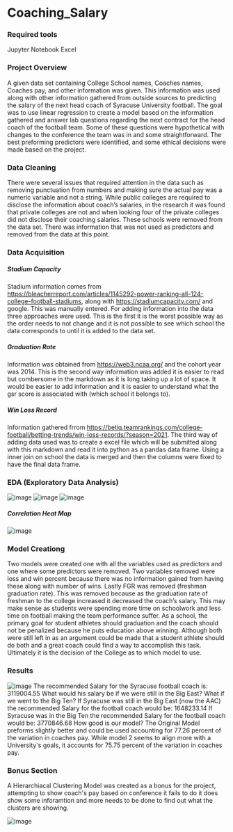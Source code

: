 # Coaching_Salary
### Required tools
Jupyter Notebook
Excel
### Project Overview
A given data set containing College School names, Coaches names, Coaches pay, and other information was given.  This information was used along with other information gathered from outside sources to predicting the salary of the next head coach of Syracuse University football.  The goal was to use linear regression to create a model based on the information gathered and answer lab questions regarding the next contract for the head coach of the football team.  Some of these questions were hypothetical with changes to the conference the team was in and some straightforward.  The best preforming predictors were identified, and some ethical decisions were made based on the project.  
### Data Cleaning
There were several issues that required attention in the data such as removing punctuation from numbers and making sure the actual pay was a numeric variable and not a string.  While public colleges are required to disclose the information about coach’s salaries, in the research it was found that private colleges are not and when looking four of the private colleges did not disclose their coaching salaries.  These schools were removed from the data set.  There was information that was not used as predictors and removed from the data at this point.  
### Data Acquisition
##### Stadium Capacity
Stadium information comes from https://bleacherreport.com/articles/1145292-power-ranking-all-124-college-football-stadiums, along with https://stadiumcapacity.com/ and google. This was manually entered. For adding information into the data three approaches were used. This is the first it is the worst possible way as the order needs to not change and it is not possible to see which school the data corresponds to until it is added to the data set.
##### Graduation Rate
Information was obtained from https://web3.ncaa.org/ and the cohort year was 2014. This is the second way information was added it is easier to read but combersome in the markdown as it is long taking up a lot of space. It would be easier to add information and it is easier to understand what the gsr score is associated with (which school it belongs to).
##### Win Loss Record
Information gathered frrom https://betiq.teamrankings.com/college-football/betting-trends/win-loss-records/?season=2021. The third way of adding data used was to create a excel file which will be submitted along with this markdown and read it into python as a pandas data frame. Using a inner join on school the data is merged and then the columns were fixed to have the final data frame.
### EDA (Exploratory Data Analysis)
![image](https://user-images.githubusercontent.com/118774600/212563628-d8a61b67-d67f-479f-9f52-9cd899e655d6.png)
![image](https://user-images.githubusercontent.com/118774600/212563645-f84f74b9-601b-4d00-9827-cecaf48bb094.png)
![image](https://user-images.githubusercontent.com/118774600/212563664-b680f14e-f955-4e20-9e7c-824e57f38fbf.png)
##### Correlation Heat Map
![image](https://user-images.githubusercontent.com/118774600/212563678-bb251f0c-8a34-4e74-a2b5-2c419a2779f0.png)
### Model Creationg
Two models were created one with all the variables used as predictors and one where some predictors were removed.  Two variables removed were loss and win percent because there was no information gained from having these along with number of wins.  Lastly FGR was removed (freshman graduation rate).  This was removed because as the graduation rate of freshman to the college increased it decreased the coach’s salary.  This may make sense as students were spending more time on schoolwork and less time on football making the team performance suffer.  As a school, the primary goal for student athletes should graduation and the coach should not be penalized because he puts education above winning.  Although both were still left in as an argument could be made that a student athlete should do both and a great coach could find a way to accomplish this task.  Ultimately it is the decision of the College as to which model to use.
### Results
![image](https://user-images.githubusercontent.com/118774600/212563402-fc1eee18-1dd8-422f-992f-f035cd0a6916.png)
The recommended Salary for the Syracuse football coach is: 3119004.55
What would his salary be if we were still in the Big East? What if we went to the Big Ten?
If Syracuse was still in the Big East (now the AAC) the recommended Salary for the football coach would be: 1648233.14
If Syracuse was in the Big Ten the recommended Salary for the football coach would be: 3770846.68
How good is our model?
The Original Model preforms slightly better and could be used accounting for 77.26 percent of the variation in coaches pay.
While model 2 seems to align more with a University's goals, it accounts for 75.75 percent of the variation in coaches pay.
### Bonus Section
A Hierarchiacal Clustering Model was created as a bonus for the project, attempting to show coach's pay based on conference it fails to do it does show some inforamtion and more needs to be done to find out what the clusters are showing.

![image](https://user-images.githubusercontent.com/118774600/212563716-7ce7a65c-21b3-4e2a-9124-70c73bbdb714.png)

